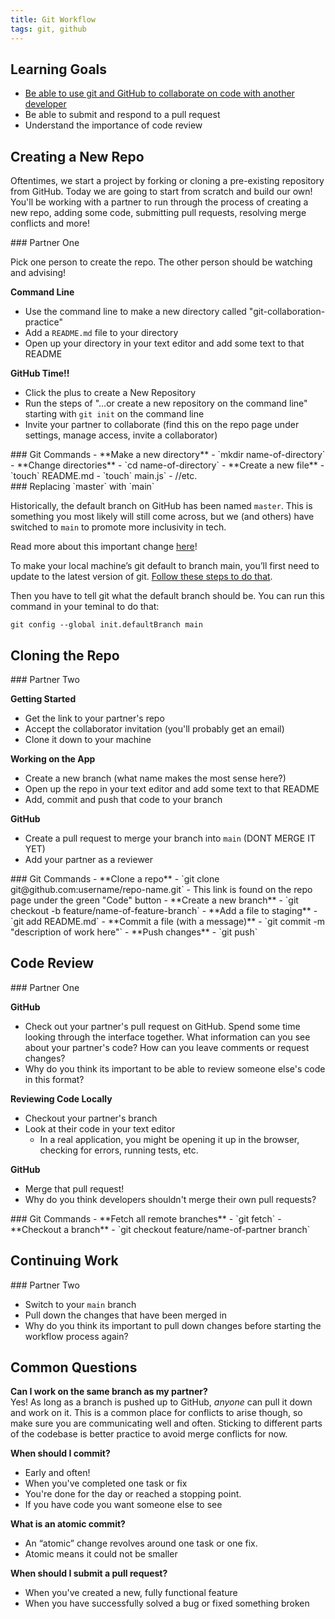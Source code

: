 ```yaml
---
title: Git Workflow
tags: git, github
---
```


## Learning Goals
- [Be able to use git and GitHub to collaborate on code with another developer](https://frontend.turing.io/lessons/module-1/dev-skills-git-team-workflow.html)
- Be able to submit and respond to a pull request
- Understand the importance of code review

## Creating a New Repo

Oftentimes, we start a project by forking or cloning a pre-existing repository from GitHub. Today we are going to start from scratch and build our own! You'll be working with a partner to run through the process of creating a new repo, adding some code, submitting pull requests, resolving merge conflicts and more!

<section class="checks-for-understanding">
### Partner One

Pick one person to create the repo. The other person should be watching and advising!

**Command Line**
- Use the command line to make a new directory called "git-collaboration-practice"
- Add a `README.md` file to your directory 
- Open up your directory in your text editor and add some text to that README

**GitHub Time!!**
- Click the plus to create a New Repository
- Run the steps of "…or create a new repository on the command line" starting with `git init` on the command line
- Invite your partner to collaborate (find this on the repo page under settings, manage access, invite a collaborator)
</section>

<section class="answer">
### Git Commands 
- **Make a new directory** 
  - `mkdir name-of-directory`
- **Change directories** 
  - `cd name-of-directory`
- **Create a new file** 
  - `touch` README.md
  - `touch` main.js`
  - //etc.
</section>

<section class="note">
### Replacing `master` with `main` 

Historically, the default branch on GitHub has been named `master`. This is something you most likely will still come across, but we (and others) have switched to `main` to promote more inclusivity in tech. 

Read more about this important change [here](https://dev.to/afrodevgirl/replacing-master-with-main-in-github-2fjf)!

To make your local machine’s git default to branch main, you’ll first need to update to the latest version of git. [Follow these steps to do that](https://www.michaelcrump.net/step-by-step-how-to-update-git/).

Then you have to tell git what the default branch should be. You can run this command in your teminal to do that:

`git config --global init.defaultBranch main`
</section>



## Cloning the Repo
<section class="checks-for-understanding">
### Partner Two

**Getting Started**
- Get the link to your partner's repo
- Accept the collaborator invitation (you'll probably get an email)
- Clone it down to your machine

**Working on the App**
- Create a new branch (what name makes the most sense here?)
- Open up the repo in your text editor and add some text to that README
- Add, commit and push that code to your branch

**GitHub**
- Create a pull request to merge your branch into `main` (DONT MERGE IT YET)
- Add your partner as a reviewer

</section>

<section class="answer">
### Git Commands 
- **Clone a repo** 
  - `git clone git@github.com:username/repo-name.git`
  - This link is found on the repo page under the green "Code" button
- **Create a new branch** 
  - `git checkout -b feature/name-of-feature-branch`
- **Add a file to staging** 
  - `git add README.md`
- **Commit a file (with a message)** 
  - `git commit -m "description of work here"`
- **Push changes** 
  - `git push`
</section>

## Code Review
<section class="checks-for-understanding">
### Partner One

**GitHub**
- Check out your partner's pull request on GitHub. Spend some time looking through the interface together. What information can you see about your partner's code? How can you leave comments or request changes?
- Why do you think its important to be able to review someone else's code in this format?

**Reviewing Code Locally**
- Checkout your partner's branch
- Look at their code in your text editor
  - In a real application, you might be opening it up in the browser, checking for errors, running tests, etc.

**GitHub**
- Merge that pull request!
- Why do you think developers shouldn't merge their own pull requests? 
</section>

<section class="answer">
### Git Commands 
- **Fetch all remote branches** 
  - `git fetch`
- **Checkout a branch** 
  - `git checkout feature/name-of-partner branch`
</section>

## Continuing Work
<section class="checks-for-understanding">
### Partner Two

- Switch to your `main` branch
- Pull down the changes that have been merged in
- Why do you think its important to pull down changes before starting the workflow process again?
</section>

## Common Questions
**Can I work on the same branch as my partner?**  
Yes! As long as a branch is pushed up to GitHub, _anyone_ can pull it down and work on it. This is a common place for conflicts to arise though, so make sure you are communicating well and often. Sticking to different parts of the codebase is better practice to avoid merge conflicts for now.

**When should I commit?**
- Early and often! 
- When you've completed one task or fix 
- You're done for the day or reached a stopping point.
- If you have code you want someone else to see

**What is an atomic commit?**
- An “atomic” change revolves around one task or one fix.
- Atomic means it could not be smaller 

**When should I submit a pull request?**
- When you've created a new, fully functional feature
- When you have successfully solved a bug or fixed something broken


